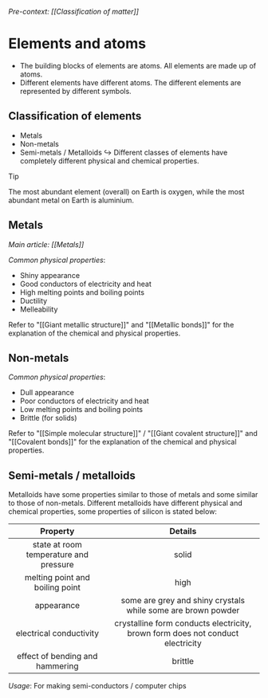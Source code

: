 *Pre-context: [[Classification of matter]]*

# Elements and atoms
- The building blocks of elements are atoms. All elements are made up of atoms.
- Different elements have different atoms. The different elements are represented by different symbols.

## Classification of elements
- Metals
- Non-metals
- Semi-metals / Metalloids
↪ Different classes of elements have completely different physical and chemical properties.

> [!tip]
> The most abundant element (overall) on Earth is <span class="hi-blue">oxygen</span>, while the most abundant metal on Earth is <span class="hi-blue">aluminium</span>.

## Metals
*Main article: [[Metals]]*

*Common physical properties*:
- Shiny appearance
- Good conductors of electricity and heat
- High melting points and boiling points
- Ductility
- Melleability

Refer to "[[Giant metallic structure]]" and "[[Metallic bonds]]" for the explanation of the chemical and physical properties.

## Non-metals
*Common physical properties*:
- Dull appearance
- Poor conductors of electricity and heat
- Low melting points and boiling points
- Brittle (for solids)

Refer to "[[Simple molecular structure]]" / "[[Giant covalent structure]]" and "[[Covalent bonds]]" for the explanation of the chemical and physical properties.

## Semi-metals / metalloids
Metalloids have some properties similar to those of metals and some similar to those of non-metals. Different metalloids have different physical and chemical properties, some properties of silicon is stated below:

| Property | Details |
| :--: | :--: |
| state at room temperature and pressure | solid |
| melting point and boiling point | high |
| appearance | some are grey and shiny crystals while some are brown powder |
| electrical conductivity | crystalline form conducts electricity, brown form does not conduct electricity |
| effect of bending and hammering | brittle |

*Usage*: For making semi-conductors / computer chips

